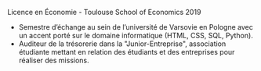 Licence en Économie - Toulouse School of Economics
    2019
- Semestre d’échange au sein de l’université de Varsovie en Pologne avec un accent porté sur le domaine informatique (HTML, CSS, SQL, Python).
- Auditeur de la trésorerie dans la "Junior-Entreprise", association étudiante mettant en relation des étudiants et des entreprises pour réaliser des missions.